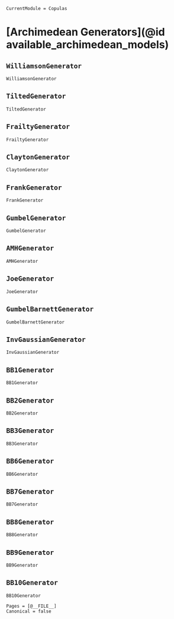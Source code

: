 ```@meta
CurrentModule = Copulas
```

# [Archimedean Generators](@id available_archimedean_models)

## `WilliamsonGenerator`
```@docs; canonical=false
WilliamsonGenerator
```

## `TiltedGenerator`
```@docs
TiltedGenerator
```

## `FrailtyGenerator`
```@docs
FrailtyGenerator
```

## `ClaytonGenerator`
```@docs
ClaytonGenerator
```

## `FrankGenerator`
```@docs
FrankGenerator
```

## `GumbelGenerator`
```@docs
GumbelGenerator
```

## `AMHGenerator`
```@docs
AMHGenerator
```

## `JoeGenerator`
```@docs
JoeGenerator
```

## `GumbelBarnettGenerator`
```@docs
GumbelBarnettGenerator
```

## `InvGaussianGenerator`
```@docs
InvGaussianGenerator
```

## `BB1Generator`
```@docs
BB1Generator
```

## `BB2Generator`
```@docs
BB2Generator
```

## `BB3Generator`
```@docs
BB3Generator
```

## `BB6Generator`
```@docs
BB6Generator
```

## `BB7Generator`
```@docs
BB7Generator
```

## `BB8Generator`
```@docs
BB8Generator
```

## `BB9Generator`
```@docs
BB9Generator
```

## `BB10Generator`
```@docs
BB10Generator
```


```@bibliography
Pages = [@__FILE__]
Canonical = false
```